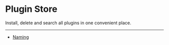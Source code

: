 # Plugin Store 

Install, delete and search all plugins in one convenient place.

----

- [Naming](./naming.md)
